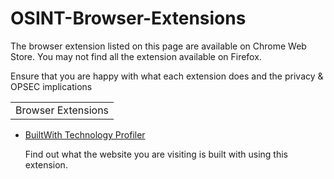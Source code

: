 # OSINT-Browser-Extensions
<p>The browser extension listed on this page are available on Chrome Web Store. You may not find all the extension available on Firefox.</p>
<p>Ensure that you are happy with what each extension does and the privacy & OPSEC implications</p>
<table>
    <tr>
        <td>Browser Extensions</td>
    </tr>
</table>
<ul>
    <li><a href="https://chrome.google.com/webstore/detail/builtwith-technology-prof/dapjbgnjinbpoindlpdmhochffioedbn">BuiltWith Technology Profiler</a></li>
     <p>Find out what the website you are visiting is built with using this extension.</p>

</ul>
